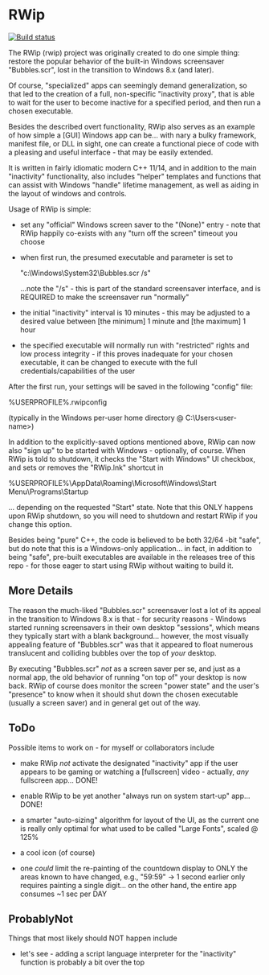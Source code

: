 # RWip

[![Build status](https://ci.appveyor.com/api/projects/status/github/robertroessler/rwip?svg=true)](https://ci.appveyor.com/project/robertroessler/rwip)

The RWip (rwip) project was originally created to do one simple thing: restore
the popular behavior of the built-in Windows screensaver "Bubbles.scr", lost in
the transition to Windows 8.x (and later).

Of course, "specialized" apps can seemingly demand generalization, so that led
to the creation of a full, non-specific "inactivity proxy", that is able to wait
for the user to become inactive for a specified period, and then run a chosen
executable.

Besides the described overt functionality, RWip also serves as an example of how
simple a [GUI] Windows app can be... with nary a bulky framework, manifest file,
or DLL in sight, one can create a functional piece of code with a pleasing and
useful interface - that may be easily extended.

It is written in fairly idiomatic modern C++ 11/14, and in addition to the main
"inactivity" functionality, also includes "helper" templates and functions that
can assist with Windows "handle" lifetime management, as well as aiding in the
layout of windows and controls.

Usage of RWip is simple:

*	set any "official" Windows screen saver to the "(None)" entry - note that
	RWip happily co-exists with any "turn off the screen" timeout you choose

*	when first run, the presumed executable and parameter is set to

	"c:\Windows\System32\Bubbles.scr /s"

	...note the "/s" - this is part of the standard screensaver interface, and
	is REQUIRED to make the screensaver run "normally"

*	the initial "inactivity" interval is 10 minutes - this may be adjusted to
	a desired value between [the minimum] 1 minute and [the maximum] 1 hour

*	the specified executable will normally run with "restricted" rights and low
	process integrity - if this proves inadequate for your chosen executable, it
	can be changed to execute with the full credentials/capabilities of the user

After the first run, your settings will be saved in the following "config" file:

%USERPROFILE%\.rwipconfig

(typically in the Windows per-user home directory @ C:\Users\<user-name>)

In addition to the explicitly-saved options mentioned above, RWip can now also
"sign up" to be started with Windows - optionally, of course.  When RWip is told
to shutdown, it checks the "Start with Windows" UI checkbox, and sets or removes
the "RWip.lnk" shortcut in

%USERPROFILE%\AppData\Roaming\Microsoft\Windows\Start Menu\Programs\Startup

... depending on the requested "Start" state.  Note that this ONLY happens upon
RWip shutdown, so you will need to shutdown and restart RWip if you change this
option.

Besides being "pure" C++, the code is believed to be both 32/64 -bit "safe", but
do note that this is a Windows-only application... in fact, in addition to being
"safe", pre-built executables are available in the releases tree of this repo -
for those eager to start using RWip without waiting to build it.

## More Details


The reason the much-liked "Bubbles.scr" screensaver lost a lot of its appeal in
the transition to Windows 8.x is that - for security reasons - Windows started
running screensavers in their own desktop "sessions", which means they typically
start with a blank background... however, the most visually appealing feature of
"Bubbles.scr" was that it appeared to float numerous translucent and colliding
bubbles over the top of *your* desktop.

By executing "Bubbles.scr" *not* as a screen saver per se, and just as a normal
app, the old behavior of running "on top of" your desktop is now back.  RWip of
course does monitor the screen "power state" and the user's "presence" to know
when it should shut down the chosen executable (usually a screen saver) and in
general get out of the way.

## ToDo

Possible items to work on - for myself or collaborators include

* make RWip *not* activate the designated "inactivity" app if the user appears to be gaming or watching a [fullscreen] video - actually, *any* fullscreen app... DONE!

* enable RWip to be yet another "always run on system start-up" app... DONE!

* a smarter "auto-sizing" algorithm for layout of the UI, as the current one is
really only optimal for what used to be called "Large Fonts", scaled @ 125%

* a cool icon (of course)

* one *could* limit the re-painting of the countdown display to ONLY the areas
known to have changed, e.g., "59:59" -> 1 second earlier only requires painting
a single digit... on the other hand, the entire app consumes ~1 sec per DAY

## ProbablyNot

Things that most likely should NOT happen include

* let's see - adding a script language interpreter for the "inactivity" function
is probably a bit over the top
